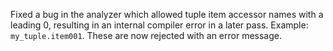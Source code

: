 Fixed a bug in the analyzer which allowed tuple item accessor names with a leading 0,
resulting in an internal compiler error in a later pass. Example: `my_tuple.item001`.
These are now rejected with an error message.
